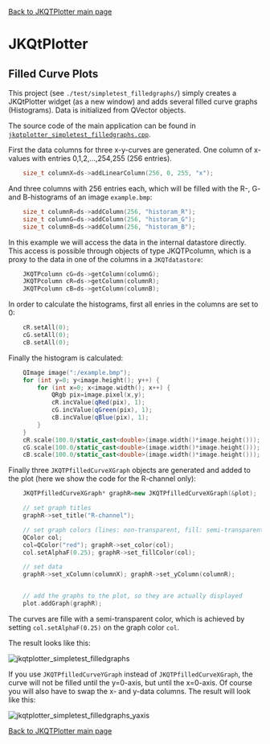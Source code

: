 [Back to JKQTPlotter main page](https://github.com/jkriege2/JKQtPlotter/)

# JKQtPlotter

## Filled Curve Plots
This project (see `./test/simpletest_filledgraphs/`) simply creates a JKQtPlotter widget (as a new window) and adds several filled curve graphs (Histograms). Data is initialized from QVector<int> objects.

The source code of the main application can be found in  [`jkqtplotter_simpletest_filledgraphs.cpp`](https://github.com/jkriege2/JKQtPlotter/blob/master/test/simpletest_filledgraphs/jkqtplotter_simpletest_filledgraphs.cpp). 

First the data columns for three x-y-curves are generated. One column of x-values with entries 0,1,2,...,254,255 (256 entries). 
```c++
    size_t columnX=ds->addLinearColumn(256, 0, 255, "x");
```

And three columns with 256 entries each, which will be filled with the R-, G- and B-histograms of an image `example.bmp`:
```c++
    size_t columnR=ds->addColumn(256, "historam_R");
    size_t columnG=ds->addColumn(256, "historam_G");
    size_t columnB=ds->addColumn(256, "historam_B");
```
	
In this example we will access the data in the internal datastore directly. This access is possible through objects of type JKQTPcolumn, which is a proxy to the data in one of the columns in a `JKQTdatastore`:

```c++
    JKQTPcolumn cG=ds->getColumn(columnG);
    JKQTPcolumn cR=ds->getColumn(columnR);
    JKQTPcolumn cB=ds->getColumn(columnB);
```

In order to calculate the histograms, first all enries in the columns are set to 0:

```c++
    cR.setAll(0);
    cG.setAll(0);
    cB.setAll(0);
```

Finally the histogram is calculated:

```c++
    QImage image(":/example.bmp");
    for (int y=0; y<image.height(); y++) {
        for (int x=0; x<image.width(); x++) {
            QRgb pix=image.pixel(x,y);
            cR.incValue(qRed(pix), 1);
            cG.incValue(qGreen(pix), 1);
            cB.incValue(qBlue(pix), 1);
        }
    }
    cR.scale(100.0/static_cast<double>(image.width()*image.height()));
    cG.scale(100.0/static_cast<double>(image.width()*image.height()));
    cB.scale(100.0/static_cast<double>(image.width()*image.height()));
```

Finally three `JKQTPfilledCurveXGraph` objects are generated and added to the plot (here we show the code for the R-channel only):

```c++
    JKQTPfilledCurveXGraph* graphR=new JKQTPfilledCurveXGraph(&plot);

    // set graph titles
    graphR->set_title("R-channel");

    // set graph colors (lines: non-transparent, fill: semi-transparent
    QColor col;
    col=QColor("red"); graphR->set_color(col);
    col.setAlphaF(0.25); graphR->set_fillColor(col);

    // set data
    graphR->set_xColumn(columnX); graphR->set_yColumn(columnR);


    // add the graphs to the plot, so they are actually displayed
    plot.addGraph(graphR);
```

The curves are fille with a semi-transparent color, which is achieved by setting `col.setAlphaF(0.25)` on the graph color `col`.

The result looks like this:

![jkqtplotter_simpletest_filledgraphs](https://raw.githubusercontent.com/jkriege2/JKQtPlotter/master/screenshots/jkqtplotter_simpletest_filledgraphs.png)

If you use `JKQTPfilledCurveYGraph` instead of `JKQTPfilledCurveXGraph`, the curve will not be filled until the y=0-axis, but until the x=0-axis. Of course you will also have to swap the x- and y-data columns. The result will look like this:

![jkqtplotter_simpletest_filledgraphs_yaxis](https://raw.githubusercontent.com/jkriege2/JKQtPlotter/master/screenshots/jkqtplotter_simpletest_filledgraphs_yaxis.png)



[Back to JKQTPlotter main page](https://github.com/jkriege2/JKQtPlotter/)
